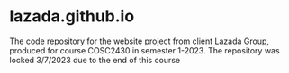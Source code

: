 # lazada.github.io
The code repository for the website project from client Lazada Group, produced for course COSC2430 in semester 1-2023.
The repository was locked 3/7/2023 due to the end of this course
